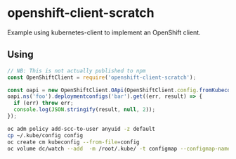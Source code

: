 # openshift-client-scratch

Example using kubernetes-client to implement an OpenShift client.

## Using

```js
// NB: This is not actually published to npm
const OpenShiftClient = require('openshift-client-scratch');

const oapi = new OpenShiftClient.OApi(OpenShiftClient.config.fromKubeconfig());
oapi.ns('foo').deploymentconfigs('bar').get((err, result) => {
  if (err) throw err;
  console.log(JSON.stringify(result, null, 2));
});
```
```sh
oc adm policy add-scc-to-user anyuid -z default
cp ~/.kube/config config
oc create cm kubeconfig --from-file=config
oc volume dc/watch --add  -m /root/.kube/ -t configmap --configmap-name=kubeconfig
```
